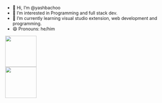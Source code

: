- 👋 Hi, I’m @yashbachoo
- 👀 I’m interested in Programming and full stack dev.
- 🌱 I’m currently learning visual studio extension, web development and programming.
- 😄 Pronouns: he/him



<!---
yashbachoo/yashbachoo is a ✨ special ✨ repository because its `README.md` (this file) appears on your GitHub profile.
You can click the Preview link to take a look at your changes.
--->

<a href="https://github.com/user-attachments/assets/524b92c2-1e08-47e6-a80e-5dad87366c48" target="blank">
<img align="center" src="https://github.com/user-attachments/assets/524b92c2-1e08-47e6-a80e-5dad87366c48" height="100" />
</a><br>

<a href="https://github.com/user-attachments/assets/6f4a8208-5d98-4064-9b34-5c9d95999c91" target="blank">
<img align="center" src="https://github.com/user-attachments/assets/6f4a8208-5d98-4064-9b34-5c9d95999c91" height="100" />
</a>
